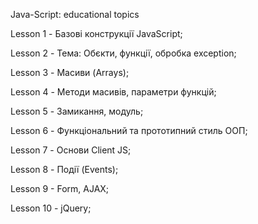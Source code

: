 Java-Script: educational topics

Lesson 1 - Базові конструкції JavaScript;

Lesson 2 - Тема: Обєкти, функції, обробка exception;

Lesson 3 - Масиви (Arrays);

Lesson 4 - Методи масивів, параметри функцій;

Lesson 5 - Замикання, модуль;

Lesson 6 - Функціональний та прототипний стиль ООП;

Lesson 7 - Основи Client JS;

Lesson 8 - Події (Events);

Lesson 9 - Form, AJAX;

Lesson 10 - jQuery;
